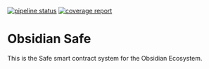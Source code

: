 [![pipeline status](https://gitlab.com/Eliott_T/ObsidianSafe/badges/master/pipeline.svg)](https://gitlab.com/Eliott_T/ObsidianSafe/commits/master)
[![coverage report](https://gitlab.com/Eliott_T/ObsidianSafe/badges/master/coverage.svg)](https://gitlab.com/Eliott_T/ObsidianSafe/commits/master)

# Obsidian Safe

This is the Safe smart contract system for the Obsidian Ecosystem.
